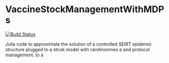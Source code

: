 # VaccineStockManagementWithMDPs

[![Build Status](https://github.com/SaulDiazInfante/VaccineStockManagementWithMDPs.jl/actions/workflows/CI.yml/badge.svg?branch=main)](https://github.com/SaulDiazInfante/VaccineStockManagementWithMDPs.jl/actions/workflows/CI.yml?query=branch%3Amain)

Julia code to approximate the solution of a controlled SEIRT epidemic structure
plugged to a stcok model with randmomnes a and protocol management.
to a
